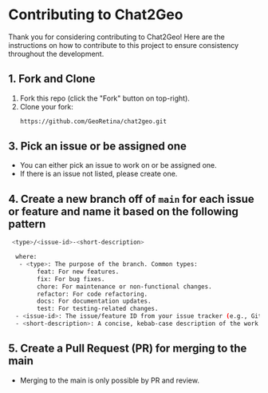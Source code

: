 # Contributing to Chat2Geo
Thank you for considering contributing to Chat2Geo!
Here are the instructions on how to contribute to this project to ensure consistency throughout the development.

## 1. Fork and Clone

1. Fork this repo (click the "Fork" button on top-right).
2. Clone your fork:
   ```bash
   https://github.com/GeoRetina/chat2geo.git

## 3. Pick an issue or be assigned one
  - You can either pick an issue to work on or be assigned one.
  - If there is an issue not listed, please create one.

## 4. Create a new branch off of `main` for each issue or feature and name it based on the following pattern
  ```bash
   <type>/<issue-id>-<short-description>

    where:
     - <type>: The purpose of the branch. Common types:
          feat: For new features.
          fix: For bug fixes.
          chore: For maintenance or non-functional changes.
          refactor: For code refactoring.
          docs: For documentation updates.
          test: For testing-related changes.
    - <issue-id>: The issue/feature ID from your issue tracker (e.g., GitHub, Jira). This helps link branches to specific tickets.
    - <short-description>: A concise, kebab-case description of the work being done.
```
## 5. Create a Pull Request (PR) for merging to the main
  - Merging to the main is only possible by PR and review.
